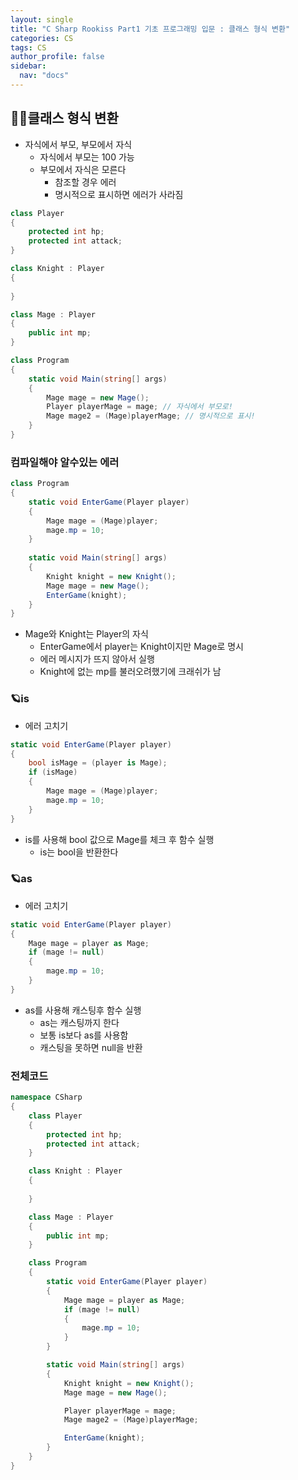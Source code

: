 ```yaml
---
layout: single
title: "C Sharp Rookiss Part1 기초 프로그래밍 입문 : 클래스 형식 변환"
categories: CS
tags: CS
author_profile: false
sidebar:
  nav: "docs"
---
```


## 🙇‍♀️클래스 형식 변환

* 자식에서 부모, 부모에서 자식
  * 자식에서 부모는 100 가능
  * 부모에서 자식은 모른다
    * 참조할 경우 에러
    * 명시적으로 표시하면 에러가 사라짐

```cs
class Player
{
    protected int hp;
    protected int attack;
}

class Knight : Player
{
    
}

class Mage : Player
{
    public int mp;
}

class Program
{
    static void Main(string[] args)
    {
        Mage mage = new Mage();
        Player playerMage = mage; // 자식에서 부모로!
        Mage mage2 = (Mage)playerMage; // 명시적으로 표시!
    }
}
```
### 컴파일해야 알수있는 에러
```cs
class Program
{
    static void EnterGame(Player player)
    {
        Mage mage = (Mage)player;
        mage.mp = 10;
    }
    
    static void Main(string[] args)
    {
        Knight knight = new Knight();
        Mage mage = new Mage();
        EnterGame(knight);
    }
}
```
* Mage와 Knight는 Player의 자식
  * EnterGame에서 player는 Knight이지만 Mage로 명시
  * 에러 메시지가 뜨지 않아서 실행
  * Knight에 없는 mp를 불러오려했기에 크래쉬가 남

### 🪐is
* 에러 고치기

```cs
static void EnterGame(Player player)
{
    bool isMage = (player is Mage);
    if (isMage)
    {
        Mage mage = (Mage)player;
        mage.mp = 10;
    }
}
```
* is를 사용해 bool 값으로 Mage를 체크 후 함수 실행
  * is는 bool을 반환한다

### 🪐as
* 에러 고치기

```cs
static void EnterGame(Player player)
{
    Mage mage = player as Mage;
    if (mage != null)
    {
        mage.mp = 10;
    }
}
```
* as를 사용해 캐스팅후 함수 실행
  * as는 캐스팅까지 한다
  * 보통 is보다 as를 사용함
  * 캐스팅을 못하면 null을 반환

### 전체코드
```cs
namespace CSharp
{
    class Player
    {
        protected int hp;
        protected int attack;
    }

    class Knight : Player
    {
        
    }

    class Mage : Player
    {
        public int mp;
    }

    class Program
    {
        static void EnterGame(Player player)
        {
            Mage mage = player as Mage;
            if (mage != null)
            {
                mage.mp = 10;
            }
        }

        static void Main(string[] args)
        {
            Knight knight = new Knight();
            Mage mage = new Mage();

            Player playerMage = mage;
            Mage mage2 = (Mage)playerMage;

            EnterGame(knight);
        }
    }
}
```
